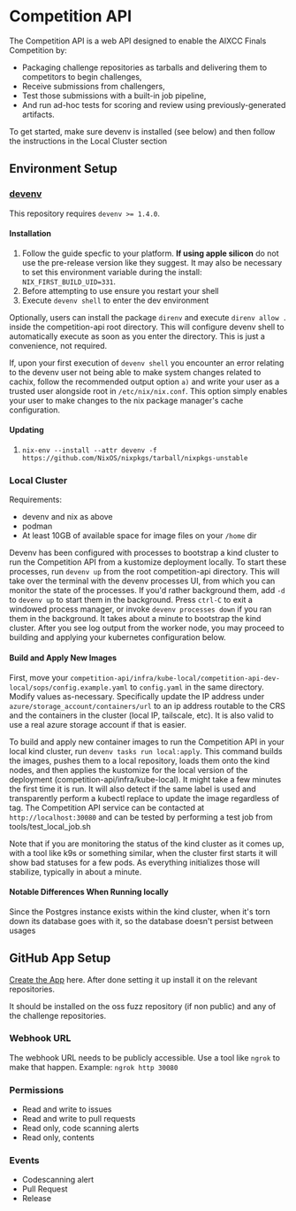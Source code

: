 # Competition API

The Competition API is a web API designed to enable the AIXCC Finals Competition by:

- Packaging challenge repositories as tarballs and delivering them to competitors to begin challenges,
- Receive submissions from challengers,
- Test those submissions with a built-in job pipeline,
- And run ad-hoc tests for scoring and review using previously-generated artifacts.

To get started, make sure devenv is installed (see below) and then follow the instructions in the Local Cluster section

## Environment Setup

### [devenv](https://devenv.sh)

This repository requires `devenv >= 1.4.0`.

#### Installation

1. Follow the guide specfic to your platform. **If using apple silicon** do not use the pre-release version like they suggest.
   It may also be necessary to set this environment variable during the install: `NIX_FIRST_BUILD_UID=331`.
2. Before attempting to use ensure you restart your shell
3. Execute `devenv shell` to enter the dev environment

Optionally, users can install the package `direnv` and execute `direnv allow .` inside the competition-api root directory.
This will configure devenv shell to automatically execute as soon as you enter the directory. This is just a convenience, not required.

If, upon your first execution of `devenv shell` you encounter an error relating to the devenv user not being able to
make system changes related to cachix, follow the recommended output option `a)` and write your user as a trusted user
alongside root in `/etc/nix/nix.conf`. This option simply enables your user to make changes to the nix package manager's
cache configuration.

#### Updating

1. `nix-env --install --attr devenv -f https://github.com/NixOS/nixpkgs/tarball/nixpkgs-unstable`

### Local Cluster

Requirements:

- devenv and nix as above
- podman
- At least 10GB of available space for image files on your `/home` dir

Devenv has been configured with processes to bootstrap a kind cluster to run the Competition API from a kustomize deployment locally.
To start these processes, run `devenv up` from the root competition-api directory. This will take over the terminal
with the devenv processes UI, from which you can monitor the state of the processes. If you'd rather background them, add
`-d` to `devenv up` to start them in the background. Press `ctrl-C` to exit a windowed process manager, or invoke
`devenv processes down` if you ran them in the background. It takes about a minute to bootstrap the kind cluster. After you
see log output from the worker node, you may proceed to building and applying your kubernetes configuration below.

#### Build and Apply New Images

First, move your `competition-api/infra/kube-local/competition-api-dev-local/sops/config.example.yaml` to `config.yaml`
in the same directory. Modify values as-necessary. Specifically update the IP address under `azure/storage_account/containers/url` to an ip address routable to the CRS and the containers in the cluster (local IP, tailscale, etc). It is also valid to use a real azure storage account if that is easier.

To build and apply new container images to run the Competition API in your local kind cluster, run `devenv tasks run local:apply`.
This command builds the images, pushes them to a local repository, loads them onto the kind nodes, and then applies
the kustomize for the local version of the deployment (competition-api/infra/kube-local). It might take a few minutes
the first time it is run.
It will also detect if the same label is used and transparently perform a kubectl replace to update the image regardless
of tag.
The Competition API service can be contacted at `http://localhost:30080` and can be tested by performing a test job from tools/test_local_job.sh

Note that if you are monitoring the status of the kind cluster as it comes up, with a tool like k9s or something similar,
when the cluster first starts it will show bad statuses for a few pods. As everything initializes those will stabilize, typically in
about a minute.

#### Notable Differences When Running locally

Since the Postgres instance exists within the kind cluster, when it's torn down its database goes with it, so the database
doesn't persist between usages

## GitHub App Setup

[Create the App](https://github.com/settings/apps/new) here. After done setting it up install it on the relevant repositories.

It should be installed on the oss fuzz repository (if non public) and any of the challenge repositories.

### Webhook URL

The webhook URL needs to be publicly accessible. Use a tool like `ngrok` to make that happen. Example: `ngrok http 30080`

### Permissions

- Read and write to issues
- Read and write to pull requests
- Read only, code scanning alerts
- Read only, contents

### Events

- Codescanning alert
- Pull Request
- Release
